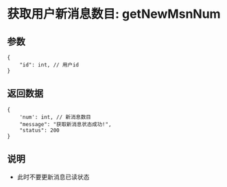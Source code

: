 # 获取用户新消息数目: getNewMsnNum

## 参数

    {
        "id": int, // 用户id
    }

## 返回数据

    {
        'num': int, // 新消息数目
        "message": "获取新消息状态成功!",
        "status": 200
    }

## 说明

- 此时不要更新消息已读状态